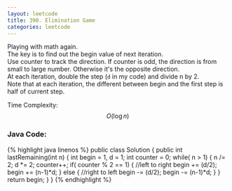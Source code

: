 ```yaml
---
layout: leetcode
title: 390. Elimination Game
categories: leetcode
---
```

Playing with math again.  
The key is to find out the begin value of next iteration.  
Use counter to track the direction. If counter is odd, the direction is from small to large number. Otherwise it's the opposite direction.  
At each iteration, double the step (`d` in my code) and divide n by 2.  
Note that at each iteration, the different between begin and the first step is half of current step.
 
Time Complexity: $$O(\log n)$$
### Java Code:
{% highlight java linenos %}
public class Solution {
    public int lastRemaining(int n) {
        int begin = 1, d = 1;
        int counter = 0;
        while( n > 1) {
            n /= 2;
            d *= 2;
            counter++;
            if( counter % 2 == 1) { //left to right
                begin += (d/2);
                begin += (n-1)*d;
            }
            else { //right to left
                begin -= (d/2);
                begin -= (n-1)*d;
            }
        }
        return begin;
    }
}
{% endhighlight %}
